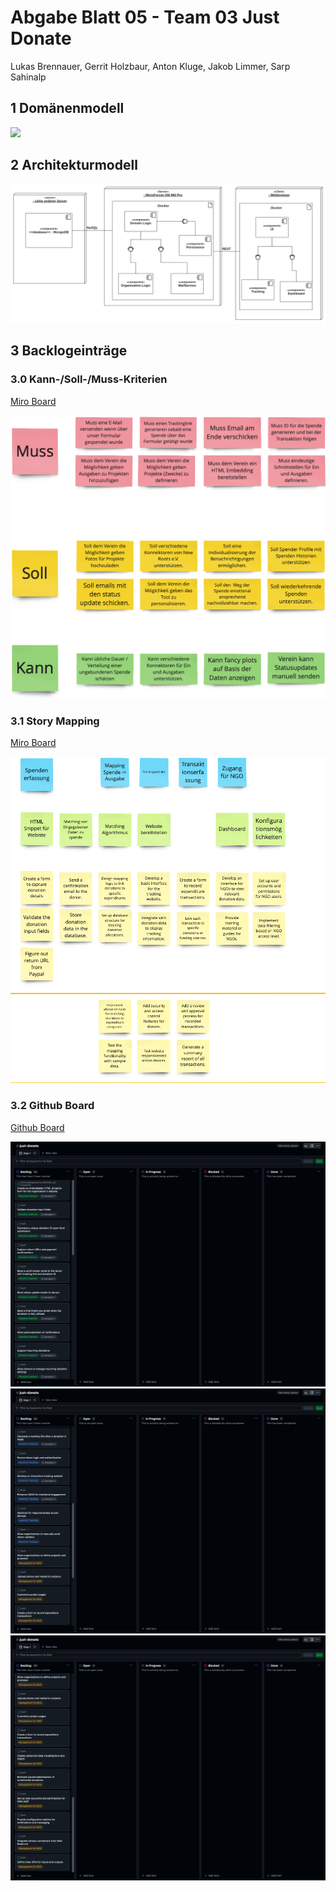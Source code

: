# Abgabe Blatt 05 - Team 03 Just Donate 

Lukas Brennauer, Gerrit Holzbaur, Anton Kluge, Jakob Limmer, Sarp Sahinalp

## 1 Domänenmodell
![](uml/domänenmodell.png)

<div style="page-break-after: always;"></div>

## 2 Architekturmodell 
![](uml/architekturmodell.png)

<div style="page-break-after: always;"></div>

## 3 Backlogeinträge 

### 3.0 Kann-/Soll-/Muss-Kriterien

[Miro Board](https://miro.com/app/board/uXjVLRFTGG0=/)

![](tasks/requirements.png)

<div style="page-break-after: always;"></div>

### 3.1 Story Mapping 

[Miro Board](https://miro.com/app/board/uXjVLRFTGG0=/)

![](tasks/story_mapping.png)

<div style="page-break-after: always;"></div>

### 3.2 Github Board

[Github Board](https://github.com/users/AntonKluge/projects/1)

![](tasks/backlog_1.png)
![](tasks/backlog_2.png)
![](tasks/backlog_3.png)